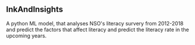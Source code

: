 ## InkAndInsights
A python ML model, that analyses NSO's literacy survery from 2012-2018 and predict the factors that affect literacy and predict the literacy rate in the upcoming years.
